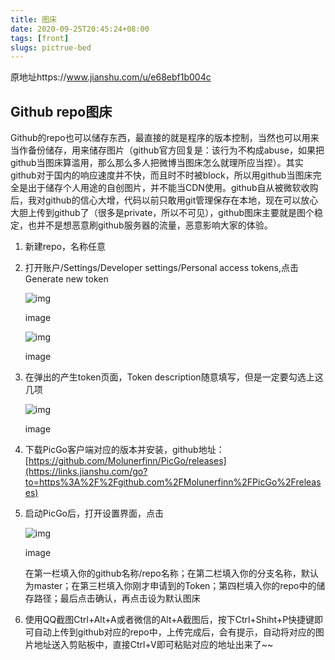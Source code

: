 ```yaml
---
title: 图床
date: 2020-09-25T20:45:24+08:00
tags: [front]
slugs: pictrue-bed
---
```


原地址https://www.jianshu.com/u/e68ebf1b004c

## Github repo图床

Github的repo也可以储存东西，最直接的就是程序的版本控制，当然也可以用来当作备份储存，用来储存图片（github官方回复是：该行为不构成abuse，如果把github当图床算滥用，那么那么多人把微博当图床怎么就理所应当捏）。其实github对于国内的响应速度并不快，而且时不时被block，所以用github当图床完全是出于储存个人用途的自创图片，并不能当CDN使用。github自从被微软收购后，我对github的信心大增，代码以前只敢用git管理保存在本地，现在可以放心大胆上传到github了（很多是private，所以不可见），github图床主要就是图个稳定，也并不是想恶意刷github服务器的流量，恶意影响大家的体验。

1. 新建repo，名称任意

   

2. 打开账户/Settings/Developer settings/Personal access tokens,点击Generate new token

   ![img](https:////upload-images.jianshu.io/upload_images/17029678-88e1807b0a33255e.png?imageMogr2/auto-orient/strip|imageView2/2/w/233/format/webp)

   image

   ![img](https:////upload-images.jianshu.io/upload_images/17029678-7656c08d619ed359.png?imageMogr2/auto-orient/strip|imageView2/2/w/1002/format/webp)

   image

3. 在弹出的产生token页面，Token description随意填写，但是一定要勾选上这几项

   ![img](https:////upload-images.jianshu.io/upload_images/17029678-55b2842f6875b416.png?imageMogr2/auto-orient/strip|imageView2/2/w/784/format/webp)

   image

4. 下载PicGo客户端对应的版本并安装，github地址：[https://github.com/Molunerfinn/PicGo/releases](https://links.jianshu.com/go?to=https%3A%2F%2Fgithub.com%2FMolunerfinn%2FPicGo%2Freleases)

5. 启动PicGo后，打开设置界面，点击

   ![img](https:////upload-images.jianshu.io/upload_images/17029678-3ed6d235f87629c4.png?imageMogr2/auto-orient/strip|imageView2/2/w/800/format/webp)

   image

   在第一栏填入你的github名称/repo名称；在第二栏填入你的分支名称，默认为master；在第三栏填入你刚才申请到的Token；第四栏填入你的repo中的储存路径；最后点击确认，再点击设为默认图床

6. 使用QQ截图Ctrl+Alt+A或者微信的Alt+A截图后，按下Ctrl+Shiht+P快捷键即可自动上传到github对应的repo中，上传完成后，会有提示，自动将对应的图片地址送入剪贴板中，直接Ctrl+V即可粘贴对应的地址出来了~~
